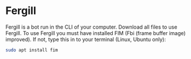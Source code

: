 # Fergill
Fergill is a bot run in the CLI of your computer. Download all files to use Fergill. To use Fergill you must have installed FIM 
(Fbi (frame buffer image) improved). If not, type this in to your terminal (Linux, Ubuntu only):
```bash
sudo apt install fim
```
